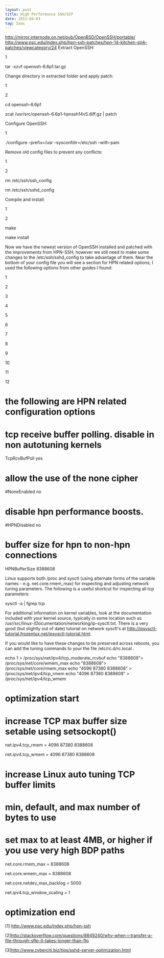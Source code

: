```yaml
---
layout: post
title: High Performance SSH/SCP
date: 2011-04-03
tag: Iaas
---
```


http://mirror.internode.on.net/pub/OpenBSD/OpenSSH/portable/
http://www.psc.edu/index.php/hpn-ssh-patches/hpn-14-kitchen-sink-patches/viewcategory/24
Extract OpenSSH:


1

tar -xzvf openssh-6.6p1.tar.gz



Change directory in extracted folder and apply patch:


1

2

cd openssh-6.6p1

zcat /usr/src/openssh-6.6p1-hpnssh14v5.diff.gz | patch


Configure OpenSSH:


1

./configure –prefix=/usr –sysconfdir=/etc/ssh –with-pam



Remove old config files to prevent any conflicts:


1

2

rm /etc/ssh/ssh_config

rm /etc/ssh/sshd_config



Compile and install:


1

2

make

make install


Now we have the newest version of OpenSSH installed and patched with the improvements from HPN-SSH; however we still need to make some changes to the /etc/ssh/sshd_config to take advantage of them. Near the bottom of your config file you will see a section for HPN related options; I used the following options from other guides I found:


1

2

3

4

5

6

7

8

9

10

11

12

# the following are HPN related configuration options

# tcp receive buffer polling. disable in non autotuning kernels

TcpRcvBufPoll yes



# allow the use of the none cipher

#NoneEnabled no



# disable hpn performance boosts.

#HPNDisabled no



# buffer size for hpn to non-hpn connections

HPNBufferSize 8388608


Linux supports both /proc and sysctl (using alternate forms of the variable names - e.g. net.core.rmem_max) for inspecting and adjusting network tuning parameters. The following is a useful shortcut for inspecting all tcp parameters:


sysctl -a | fgrep tcp

For additional information on kernel variables, look at the documentation included with your kernel source, typically in some location such as /usr/src/linux-<version>/Documentation/networking/ip-sysctl.txt. There is a very good (but slightly out of date) tutorial on network sysctl's at http://ipsysctl-tutorial.frozentux.net/ipsysctl-tutorial.html.


If you would like to have these changes to be preserved across reboots, you can add the tuning commands to your the file /etc/rc.d/rc.local .


echo 1 > /proc/sys/net/ipv4/tcp_moderate_rcvbuf
           echo "8388608"> /proc/sys/net/core/wmem_max
           echo "8388608"> /proc/sys/net/core/rmem_max
           echo "4096 87380 8388608" > /proc/sys/net/ipv4/tcp_rmem
           echo "4096 87380 8388608" > /proc/sys/net/ipv4/tcp_wmem
# optimization start

# increase TCP max buffer size setable using setsockopt()

net.ipv4.tcp_rmem = 4096 87380 8388608

net.ipv4.tcp_wmem = 4096 87380 8388608

# increase Linux auto tuning TCP buffer limits

# min, default, and max number of bytes to use

# set max to at least 4MB, or higher if you use very high BDP paths

net.core.rmem_max = 8388608

net.core.wmem_max = 8388608



net.core.netdev_max_backlog = 5000

net.ipv4.tcp_window_scaling = 1

# optimization end



[1] http://www.psc.edu/index.php/hpn-ssh

[2]http://stackoverflow.com/questions/8849240/why-when-i-transfer-a-file-through-sftp-it-takes-longer-than-ftp

[3]http://www.cyberciti.biz/tips/sshd-server-optimization.html
